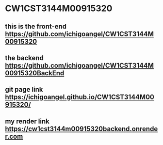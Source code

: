 # CW1CST3144M00915320
## this is the front-end https://github.com/ichigoangel/CW1CST3144M00915320
## the backend https://github.com/ichigoangel/CW1CST3144M00915320BackEnd
## git page link https://ichigoangel.github.io/CW1CST3144M00915320/
## my render link https://cw1cst3144m00915320backend.onrender.com

